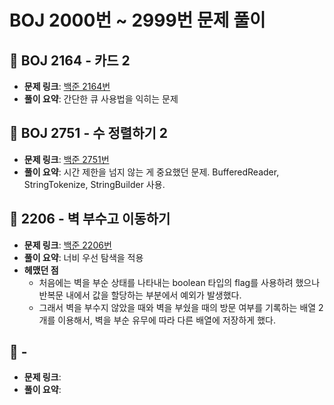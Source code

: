 # BOJ 2000번 ~ 2999번 문제 풀이

## 📌 BOJ 2164 - 카드 2
- **문제 링크**: [백준 2164번](https://www.acmicpc.net/problem/2164)
- **풀이 요약**: 간단한 큐 사용법을 익히는 문제

## 📌 BOJ 2751 - 수 정렬하기 2
- **문제 링크**: [백준 2751번](https://www.acmicpc.net/problem/2751)
- **풀이 요약**: 시간 제한을 넘지 않는 게 중요했던 문제. BufferedReader, StringTokenize, StringBuilder 사용. 

## 📌 2206 - 벽 부수고 이동하기 
- **문제 링크**: [백준 2206번](https://www.acmicpc.net/problem/2206)
- **풀이 요약**: 너비 우선 탐색을 적용
- **헤맸던 점**
  - 처음에는 벽을 부순 상태를 나타내는 boolean 타입의 flag를 사용하려 했으나 반복문 내에서 값을 할당하는 부분에서 예외가 발생했다.
  - 그래서 벽을 부수지 않았을 때와 벽을 부쉈을 때의 방문 여부를 기록하는 배열 2개를 이용해서, 벽을 부순 유무에 따라 다른 배열에 저장하게 했다.

## 📌  -
- **문제 링크**:
- **풀이 요약**: 